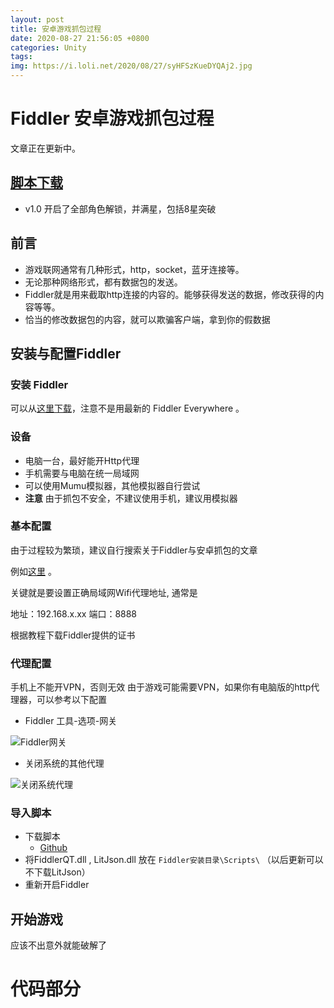 ```yaml
---
layout: post
title: 安卓游戏抓包过程
date: 2020-08-27 21:56:05 +0800
categories: Unity
tags: 
img: https://i.loli.net/2020/08/27/syHFSzKueDYQAj2.jpg
---
```


# Fiddler 安卓游戏抓包过程
文章正在更新中。

## [脚本下载](#导入脚本)
  - v1.0
    开启了全部角色解锁，并满星，包括8星突破

## 前言
  - 游戏联网通常有几种形式，http，socket，蓝牙连接等。
  - 无论那种网络形式，都有数据包的发送。
  - Fiddler就是用来截取http连接的内容的。能够获得发送的数据，修改获得的内容等等。
  - 恰当的修改数据包的内容，就可以欺骗客户端，拿到你的假数据
  
## 安装与配置Fiddler

### 安装 Fiddler

  可以从[这里下载](http://www.dayanzai.me/fiddler.html)，注意不是用最新的 Fiddler Everywhere 。

### 设备

  - 电脑一台，最好能开Http代理
  - 手机需要与电脑在统一局域网
  - 可以使用Mumu模拟器，其他模拟器自行尝试
  - **注意** 由于抓包不安全，不建议使用手机，建议用模拟器
    
### 基本配置
   
  由于过程较为繁琐，建议自行搜索关于Fiddler与安卓抓包的文章 
  
  例如[这里](https://www.jianshu.com/p/6858a25674b4) 。

  关键就是要设置正确局域网Wifi代理地址, 通常是 

  地址：192.168.x.xx
  端口：8888

  根据教程下载Fiddler提供的证书

### 代理配置

  手机上不能开VPN，否则无效
  由于游戏可能需要VPN，如果你有电脑版的http代理器，可以参考以下配置

  - Fiddler 工具-选项-网关

  ![Fiddler网关](https://i.loli.net/2020/08/27/hEAdnGzQSHmXFYt.jpg)
  
  - 关闭系统的其他代理

  ![关闭系统代理](https://i.loli.net/2020/08/27/7clCrsWOVHPDjE9.jpg)

### 导入脚本
  - 下载脚本 
    - [Github](https://github.com/oOtroyOo/blog-mdui/releases/tag/qt)
  - 将FiddlerQT.dll , LitJson.dll 放在 `Fiddler安装目录\Scripts\`
   （以后更新可以不下载LitJson）
  - 重新开启Fiddler

## 开始游戏
 应该不出意外就能破解了

# 代码部分
  
